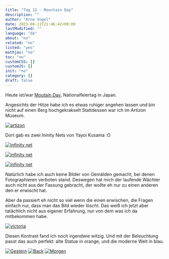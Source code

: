 ```yaml
---
title: "Tag 12 - Mountain Day"
description: ""
author: "Arne Vogel"
date: 2023-08-11T21:46:42+09:00
lastModified: ""
language: "de"
about: "no"
related: "no"
listed: "yes"
mathjax: "no"
toc: "no"
customCSS: []
customJS: []
init: "no"
category: []
draft: false
---
```


Heute ist/war [Moutain Day](https://en.wikipedia.org/wiki/Mountain_Day), Nationalfeiertag in Japan.

Angesichts der Hitze habe ich es etwas ruhiger angehen lassen und bin nicht auf einen Berg hochgekrakselt
Stattdessen war ich im Artizon Museum.

[![artizon](artizon-small.jpg)](artizon.jpg)

Dort gab es zwei Ininity Nets von Yayoi Kusama :O

[![infinity net](infinity-net-small.jpg)](infinity-net.jpg)

[![infinity net](infinity-net-01-small.jpg)](infinity-net-01.jpg)

[![infinity net](infinity-net-02-small.jpg)](infinity-net-02.jpg)

Natürlich habe ich auch keine Bilder von Gemälden gemacht, bei denen Fotographieren verboten stand.
Deswegen hat mich der laufende Wächter auch nicht aus der Fassung gebracht, der wollte eh nur zu einen anderen den er erwischt hat.

Aber da passiert eh nicht so viel wenn die einen erwischen, die Fragen einfach nur, dass man das Bild wieder löscht.
Das weiß ich jetzt aber tatächlich nicht aus eigener Erfahrung, nur von dem was ich da mitbekommen habe.

[![victoria](victoria-small.jpg)](victoria.jpg)

Diesen Kontrast fand ich noch irgendwie witzig.
Und mit der Beleuchtung passt das auch perfekt: alte Statue in orange, und die moderne Welt in blau.


[![Gestern](../left.png)](../tag-11) [![Back](../back.png)](..) [![Morgen](../right.png)](../tag-13)
